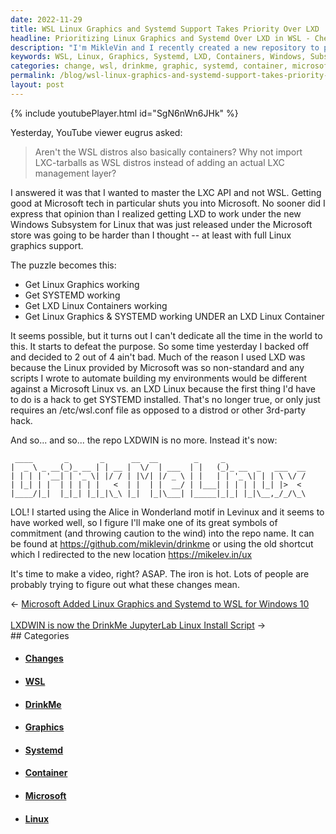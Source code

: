 ```yaml
---
date: 2022-11-29
title: WSL Linux Graphics and Systemd Support Takes Priority Over LXD
headline: Prioritizing Linux Graphics and Systemd Over LXD in WSL - Check Out My Repository 'drinkme'
description: "I'm MikleVin and I recently created a new repository to prioritize getting Linux graphics and SYSTEMD working over LXD Linux Containers in the Windows Subsystem for Linux. Check out my repository 'drinkme' at https://github.com/miklevin/drinkme and stay tuned for my upcoming video to explain these changes."
keywords: WSL, Linux, Graphics, Systemd, LXD, Containers, Windows, Subsystem, MikleVin, Repository, Drinkme, Video, Prioritize, Changes
categories: change, wsl, drinkme, graphic, systemd, container, microsoft, linux
permalink: /blog/wsl-linux-graphics-and-systemd-support-takes-priority-over-lxd/
layout: post
---
```



{% include youtubePlayer.html id="SgN6nWn6JHk" %}

Yesterday, YouTube viewer eugrus asked:

> Aren't the WSL distros also basically containers? Why not import LXC-tarballs
> as WSL distros instead of adding an actual LXC management layer?

I answered it was that I wanted to master the LXC API and not WSL. Getting good
at Microsoft tech in particular shuts you into Microsoft. No sooner did I
express that opinion than I realized getting LXD to work under the new Windows
Subsystem for Linux that was just released under the Microsoft store was going
to be harder than I thought -- at least with full Linux graphics support.

The puzzle becomes this:

- Get Linux Graphics working
- Get SYSTEMD working
- Get LXD Linux Containers working
- Get Linux Graphics & SYSTEMD working UNDER an LXD Linux Container

It seems possible, but it turns out I can't dedicate all the time in the world
to this. It starts to defeat the purpose. So some time yesterday I backed off
and decided to 2 out of 4 ain't bad. Much of the reason I used LXD was because
the Linux provided by Microsoft was so non-standard and any scripts I wrote to
automate building my environments would be different against a Microsoft Linux
vs. an LXD Linux because the first thing I'd have to do is a hack to get
SYSTEMD installed. That's no longer true, or only just requires an
/etc/wsl.conf file as opposed to a distrod or other 3rd-party hack.

And so... and so... the repo LXDWIN is no more. Instead it's now:

     ____       _       _      __  __        _     _
    |  _ \ _ __(_)_ __ | | __ |  \/  | ___  | |   (_)_ __  _   ___  __
    | | | | '__| | '_ \| |/ / | |\/| |/ _ \ | |   | | '_ \| | | \ \/ /
    | |_| | |  | | | | |   <  | |  | |  __/ | |___| | | | | |_| |>  <
    |____/|_|  |_|_| |_|_|\_\ |_|  |_|\___| |_____|_|_| |_|\__,_/_/\_\


LOL! I started using the Alice in Wonderland motif in Levinux and it seems to
have worked well, so I figure I'll make one of its great symbols of commitment
(and throwing caution to the wind) into the repo name. It can be found at
https://github.com/miklevin/drinkme or using the old shortcut which I
redirected to the new location https://mikelev.in/ux

It's time to make a video, right? ASAP. The iron is hot. Lots of people are
probably trying to figure out what these changes mean.


<div class="arrow-links"><div class="post-nav-prev"><span class="arrow">&larr;&nbsp;</span><a href="/blog/microsoft-added-linux-graphics-and-systemd-to-wsl-for-windows-10/">Microsoft Added Linux Graphics and Systemd to WSL for Windows 10</a></div> &nbsp; <div class="post-nav-next"><a href="/blog/lxdwin-is-now-the-drinkme-jupyterlab-linux-install-script/">LXDWIN is now the DrinkMe JupyterLab Linux Install Script</a><span class="arrow">&nbsp;&rarr;</span></div></div>
## Categories

<ul>
<li><h4><a href='/change/'>Changes</a></h4></li>
<li><h4><a href='/wsl/'>WSL</a></h4></li>
<li><h4><a href='/drinkme/'>DrinkMe</a></h4></li>
<li><h4><a href='/graphic/'>Graphics</a></h4></li>
<li><h4><a href='/systemd/'>Systemd</a></h4></li>
<li><h4><a href='/container/'>Container</a></h4></li>
<li><h4><a href='/microsoft/'>Microsoft</a></h4></li>
<li><h4><a href='/linux/'>Linux</a></h4></li></ul>